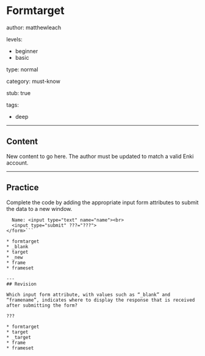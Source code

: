 # Formtarget
author: matthewleach

levels:
  - beginner
  - basic

type: normal

category: must-know

stub: true

tags:
  - deep


---
## Content

New content to go here. The author must be updated to match a valid Enki account.

---
## Practice

Complete the code by adding the appropriate input form attributes to submit the data to a new window.

```<form action="file.php">
  Name: <input type="text" name="name"><br>
  <input type="submit" ???="???">
</form>```

* formtarget 
* _blank
* target
* _new
* frame
* frameset

---
## Revision

Which input form attribute, with values such as “_blank” and “framename”, indicates where to display the response that is received after submitting the form?

???

* formtarget
* target
* _target
* frame
* frameset